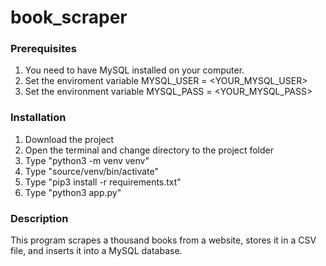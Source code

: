 # book_scraper

### Prerequisites

1. You need to have MySQL installed on your computer.
2. Set the enviroment variable MYSQL_USER = <YOUR_MYSQL_USER>
3. Set the environment variable MYSQL_PASS = <YOUR_MYSQL_PASS>

### Installation

1. Download the project
2. Open the terminal and change directory to the project folder
3. Type "python3 -m venv venv"
4. Type "source/venv/bin/activate"
5. Type "pip3 install -r requirements.txt"
6. Type "python3 app.py"

### Description

This program scrapes a thousand books from a website, stores it in a CSV file, and inserts it into a MySQL database.

